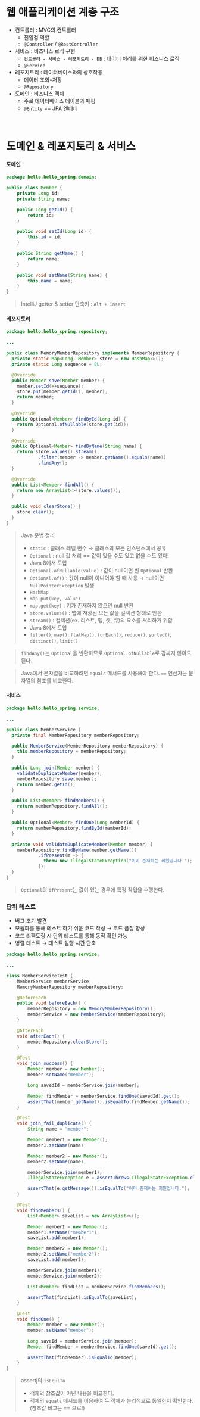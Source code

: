 # 웹 애플리케이션 계층 구조
- 컨트롤러 : MVC의 컨트롤러
  - 진입점 역할
  - `@Controller` / `@RestController`
- 서비스 : 비즈니스 로직 구현
  - `컨트롤러 - 서비스 - 레포지토리 - DB` : 데이터 처리를 위한 비즈니스 로직
  - `@Service`
- 레포지토리 : 데이터베이스와의 상호작용
  - 데이터 조회•저장 
  - `@Repository`
- 도메인 : 비즈니스 객체
  - 주로 데이터베이스 테이블과 매핑
  - `@Entity` == JPA 엔티티

<br/>

# 도메인 & 레포지토리 & 서비스

#### 도메인

```java
package hello.hello_spring.domain;

public class Member {
    private Long id;
    private String name;

    public Long getId() {
        return id;
    }

    public void setId(Long id) {
        this.id = id;
    }

    public String getName() {
        return name;
    }

    public void setName(String name) {
        this.name = name;
    }
}
```
> IntelliJ getter & setter 단축키 : `Alt + Insert`

#### 레포지토리

```java
package hello.hello_spring.repository;

...

public class MemoryMemberRepository implements MemberRepository {
  private static Map<Long, Member> store = new HashMap<>();
  private static Long sequence = 0L;

  @Override
  public Member save(Member member) {
    member.setId(++sequence);
    store.put(member.getId(), member);
    return member;
  }

  @Override
  public Optional<Member> findById(Long id) {
    return Optional.ofNullable(store.get(id));
  }

  @Override
  public Optional<Member> findByName(String name) {
    return store.values().stream()
            .filter(member -> member.getName().equals(name))
            .findAny();
  }

  @Override
  public List<Member> findAll() {
    return new ArrayList<>(store.values());
  }

  public void clearStore() {
    store.clear();
  }
}
```

> Java 문법 정리
>- `static` : 클래스 레벨 변수 → 클래스의 모든 인스턴스에서 공유
>- `Optional` : null 값 처리 == 값이 있을 수도 있고 없을 수도 있다!
>  - Java 8에서 도입
>  - `Optional.ofNullable(value)` : 값이 null이면 빈 `Optional` 반환
>  - `Optional.of()` : 값이 null이 아니어야 할 때 사용 → null이면 `NullPointerException` 발생
> - `HashMap`
>  - `map.put(key, value)`
>  - `map.get(key)` : 키가 존재하지 않으면 null 반환
>  - `store.values()` : 맵에 저장된 모든 값을 컬렉션 형태로 반환
>- `stream()` : 컬렉션(ex. 리스트, 맵, 셋, 큐)의 요소를 처리하기 위함
>  - Java 8에서 도입
>  - `filter()`, `map()`, `flatMap()`, `forEach()`, `reduce()`, `sorted()`, `distinct()`, `limit()`

> `findAny()`는 `Optional`을 반환하므로 `Optional.ofNullable`로 감싸지 않아도 된다.

> Java에서 문자열을 비교하려면 `equals` 메서드를 사용해야 한다. `==` 연산자는 문자열의 참조를 비교한다.

#### 서비스
```java
package hello.hello_spring.service;

...

public class MemberService {
  private final MemberRepository memberRepository;

  public MemberService(MemberRepository memberRepository) {
    this.memberRepository = memberRepository;
  }

  public Long join(Member member) {
    validateDuplicateMember(member);
    memberRepository.save(member);
    return member.getId();
  }

  public List<Member> findMembers() {
    return memberRepository.findAll();
  }

  public Optional<Member> findOne(Long memberId) {
    return memberRepository.findById(memberId);
  }

  private void validateDuplicateMember(Member member) {
    memberRepository.findByName(member.getName())
            .ifPresent(m -> {
              throw new IllegalStateException("이미 존재하는 회원입니다.");
            });
  }
}
```

> `Optional`의 `ifPresent`는 값이 있는 경우에 특정 작업을 수행한다.

### 단위 테스트 
- 버그 조기 발견
- 모듈화를 통해 테스트 하기 쉬운 코드 작성 → 코드 품질 향상
- 코드 리팩토링 시 단위 테스트를 통해 동작 확인 가능
- 병렬 테스트 → 테스트 실행 시간 단축

```java
package hello.hello_spring.service;

...

class MemberServiceTest {
    MemberService memberService;
    MemoryMemberRepository memberRepository;

    @BeforeEach
    public void beforeEach() {
        memberRepository = new MemoryMemberRepository();
        memberService = new MemberService(memberRepository);
    }

    @AfterEach
    void afterEach() {
        memberRepository.clearStore();
    }

    @Test
    void join_success() {
        Member member = new Member();
        member.setName("member");

        Long savedId = memberService.join(member);

        Member findMember = memberService.findOne(savedId).get();
        assertThat(member.getName()).isEqualTo(findMember.getName());
    }

    @Test
    void join_fail_duplicate() {
        String name = "member";

        Member member1 = new Member();
        member1.setName(name);

        Member member2 = new Member();
        member2.setName(name);

        memberService.join(member1);
        IllegalStateException e = assertThrows(IllegalStateException.class, () -> memberService.join(member2));

        assertThat(e.getMessage()).isEqualTo("이미 존재하는 회원입니다.");
    }

    @Test
    void findMembers() {
        List<Member> saveList = new ArrayList<>();

        Member member1 = new Member();
        member1.setName("member1");
        saveList.add(member1);

        Member member2 = new Member();
        member2.setName("member2");
        saveList.add(member2);

        memberService.join(member1);
        memberService.join(member2);

        List<Member> findList = memberService.findMembers();

        assertThat(findList).isEqualTo(saveList);
    }

    @Test
    void findOne() {
        Member member = new Member();
        member.setName("member");

        Long saveId = memberService.join(member);
        Member findMember = memberService.findOne(saveId).get();

        assertThat(findMember).isEqualTo(member);
    }
}
```

> assertj의 `isEqulTo`
>- 객체의 참조값이 아닌 내용을 비교한다.
>- 객체의 `equals` 메서드를 이용하여 두 객체가 논리적으로 동일한지 확인한다. (참조값 비교는 == 으로!)